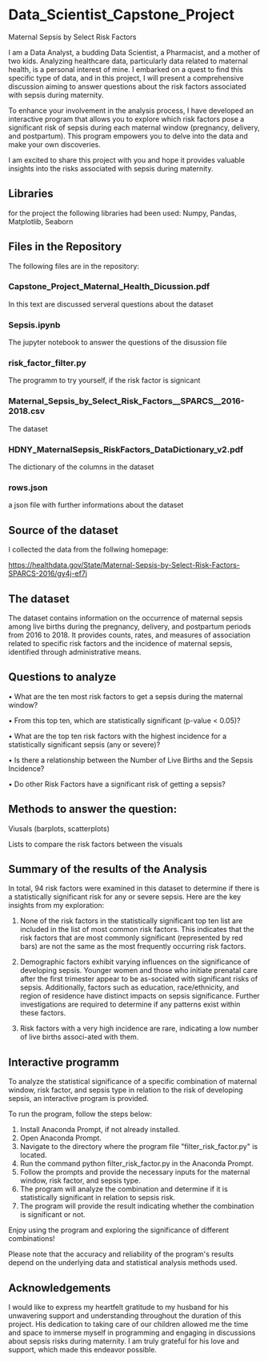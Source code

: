 # Data_Scientist_Capstone_Project
Maternal Sepsis by Select Risk Factors

I am a Data Analyst, a budding Data Scientist, a Pharmacist, and a mother of two kids. Analyzing healthcare data, particularly data related to maternal health, is a personal interest of mine. I embarked on a quest to find this specific type of data, and in this project, I will present a comprehensive discussion aiming to answer questions about the risk factors associated with sepsis during maternity.

To enhance your involvement in the analysis process, I have developed an interactive program that allows you to explore which risk factors pose a significant risk of sepsis during each maternal window (pregnancy, delivery, and postpartum). This program empowers you to delve into the data and make your own discoveries.

I am excited to share this project with you and hope it provides valuable insights into the risks associated with sepsis during maternity.


## Libraries
for the project the following libraries had been used:
Numpy, Pandas, Matplotlib, Seaborn


## Files in the Repository
The following files are in the repository:


### Capstone_Project_Maternal_Health_Dicussion.pdf

In this text are discussed serveral questions about the dataset


### Sepsis.ipynb

The jupyter notebook to answer the questions of the disussion file


### risk_factor_filter.py

The programm to try yourself, if the risk factor is signicant


### Maternal_Sepsis_by_Select_Risk_Factors__SPARCS__2016-2018.csv

The dataset


### HDNY_MaternalSepsis_RiskFactors_DataDictionary_v2.pdf

The dictionary of the columns in the dataset


### rows.json

a json file with further informations about the dataset


## Source of the dataset
I collected the data from the follwing homepage:

https://healthdata.gov/State/Maternal-Sepsis-by-Select-Risk-Factors-SPARCS-2016/gy4j-ef7j

## The dataset
The dataset contains information on the occurrence of maternal sepsis among live births during the pregnancy, delivery, and postpartum periods from 2016 to 2018. It provides counts, rates, and measures of association related to specific risk factors and the incidence of maternal sepsis, identified through administrative means.

## Questions to analyze
•	What are the ten most risk factors to get a sepsis during the maternal window?	

•	From this top ten, which are statistically significant (p-value < 0.05)?

•	What are the top ten risk factors with the highest incidence for a statistically significant sepsis (any or severe)?	

•	Is there a relationship between the Number of Live Births and the Sepsis Incidence?

•	Do other Risk Factors have a significant risk of getting a sepsis?


## Methods to answer the question:
Viusals (barplots, scatterplots)

Lists to compare the risk factors between the visuals


## Summary of the results of the Analysis
In total, 94 risk factors were examined in this dataset to determine if there is a statistically significant risk for any or severe sepsis. Here are the key insights from my exploration:

1.	None of the risk factors in the statistically significant top ten list are included in the list of most common risk factors. This indicates that the risk factors that are most commonly significant (represented by red bars) are not the same as the most frequently occurring risk factors.

2.	Demographic factors exhibit varying influences on the significance of developing sepsis. Younger women and those who initiate prenatal care after the first trimester appear to be as-sociated with significant risks of sepsis. Additionally, factors such as education, race/ethnicity, and region of residence have distinct impacts on sepsis significance. Further investigations are required to determine if any patterns exist within these factors.

3.	Risk factors with a very high incidence are rare, indicating a low number of live births associ-ated with them.


## Interactive programm
To analyze the statistical significance of a specific combination of maternal window, risk factor, and sepsis type in relation to the risk of developing sepsis, an interactive program is provided.

To run the program, follow the steps below:

1. Install Anaconda Prompt, if not already installed.
2. Open Anaconda Prompt.
3. Navigate to the directory where the program file "filter_risk_factor.py" is located.
4. Run the command python filter_risk_factor.py in the Anaconda Prompt.
5. Follow the prompts and provide the necessary inputs for the maternal window, risk factor, and sepsis type.
6. The program will analyze the combination and determine if it is statistically significant in relation to sepsis risk.
7. The program will provide the result indicating whether the combination is significant or not.

Enjoy using the program and exploring the significance of different combinations!

Please note that the accuracy and reliability of the program's results depend on the underlying data and statistical analysis methods used.

## Acknowledgements

I would like to express my heartfelt gratitude to my husband for his unwavering support and understanding throughout the duration of this project. His dedication to taking care of our children allowed me the time and space to immerse myself in programming and engaging in discussions about sepsis risks during maternity. I am truly grateful for his love and support, which made this endeavor possible.
